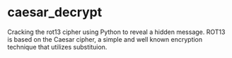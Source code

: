 # caesar_decrypt

Cracking the rot13 cipher using Python to reveal a hidden message.
ROT13 is based on the Caesar cipher, a simple and well known encryption technique that utilizes substituion. 
